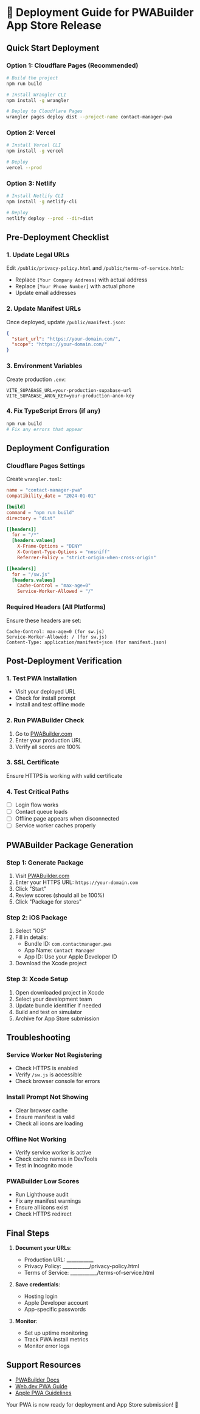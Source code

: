 # 🚀 Deployment Guide for PWABuilder App Store Release

## Quick Start Deployment

### Option 1: Cloudflare Pages (Recommended)
```bash
# Build the project
npm run build

# Install Wrangler CLI
npm install -g wrangler

# Deploy to Cloudflare Pages
wrangler pages deploy dist --project-name contact-manager-pwa
```

### Option 2: Vercel
```bash
# Install Vercel CLI
npm install -g vercel

# Deploy
vercel --prod
```

### Option 3: Netlify
```bash
# Install Netlify CLI
npm install -g netlify-cli

# Deploy
netlify deploy --prod --dir=dist
```

## Pre-Deployment Checklist

### 1. Update Legal URLs
Edit `/public/privacy-policy.html` and `/public/terms-of-service.html`:
- Replace `[Your Company Address]` with actual address
- Replace `[Your Phone Number]` with actual phone
- Update email addresses

### 2. Update Manifest URLs
Once deployed, update `/public/manifest.json`:
```json
{
  "start_url": "https://your-domain.com/",
  "scope": "https://your-domain.com/"
}
```

### 3. Environment Variables
Create production `.env`:
```
VITE_SUPABASE_URL=your-production-supabase-url
VITE_SUPABASE_ANON_KEY=your-production-anon-key
```

### 4. Fix TypeScript Errors (if any)
```bash
npm run build
# Fix any errors that appear
```

## Deployment Configuration

### Cloudflare Pages Settings
Create `wrangler.toml`:
```toml
name = "contact-manager-pwa"
compatibility_date = "2024-01-01"

[build]
command = "npm run build"
directory = "dist"

[[headers]]
  for = "/*"
  [headers.values]
    X-Frame-Options = "DENY"
    X-Content-Type-Options = "nosniff"
    Referrer-Policy = "strict-origin-when-cross-origin"

[[headers]]
  for = "/sw.js"
  [headers.values]
    Cache-Control = "max-age=0"
    Service-Worker-Allowed = "/"
```

### Required Headers (All Platforms)
Ensure these headers are set:
```
Cache-Control: max-age=0 (for sw.js)
Service-Worker-Allowed: / (for sw.js)
Content-Type: application/manifest+json (for manifest.json)
```

## Post-Deployment Verification

### 1. Test PWA Installation
- Visit your deployed URL
- Check for install prompt
- Install and test offline mode

### 2. Run PWABuilder Check
1. Go to [PWABuilder.com](https://www.pwabuilder.com/)
2. Enter your production URL
3. Verify all scores are 100%

### 3. SSL Certificate
Ensure HTTPS is working with valid certificate

### 4. Test Critical Paths
- [ ] Login flow works
- [ ] Contact queue loads
- [ ] Offline page appears when disconnected
- [ ] Service worker caches properly

## PWABuilder Package Generation

### Step 1: Generate Package
1. Visit [PWABuilder.com](https://www.pwabuilder.com/)
2. Enter your HTTPS URL: `https://your-domain.com`
3. Click "Start"
4. Review scores (should all be 100%)
5. Click "Package for stores"

### Step 2: iOS Package
1. Select "iOS"
2. Fill in details:
   - Bundle ID: `com.contactmanager.pwa`
   - App Name: `Contact Manager`
   - App ID: Use your Apple Developer ID
3. Download the Xcode project

### Step 3: Xcode Setup
1. Open downloaded project in Xcode
2. Select your development team
3. Update bundle identifier if needed
4. Build and test on simulator
5. Archive for App Store submission

## Troubleshooting

### Service Worker Not Registering
- Check HTTPS is enabled
- Verify `/sw.js` is accessible
- Check browser console for errors

### Install Prompt Not Showing
- Clear browser cache
- Ensure manifest is valid
- Check all icons are loading

### Offline Not Working
- Verify service worker is active
- Check cache names in DevTools
- Test in Incognito mode

### PWABuilder Low Scores
- Run Lighthouse audit
- Fix any manifest warnings
- Ensure all icons exist
- Check HTTPS redirect

## Final Steps

1. **Document your URLs**:
   - Production URL: ___________
   - Privacy Policy: ___________/privacy-policy.html
   - Terms of Service: ___________/terms-of-service.html

2. **Save credentials**:
   - Hosting login
   - Apple Developer account
   - App-specific passwords

3. **Monitor**:
   - Set up uptime monitoring
   - Track PWA install metrics
   - Monitor error logs

## Support Resources

- [PWABuilder Docs](https://docs.pwabuilder.com)
- [Web.dev PWA Guide](https://web.dev/progressive-web-apps/)
- [Apple PWA Guidelines](https://developer.apple.com/documentation/webkit/adding_a_web_app_manifest)

Your PWA is now ready for deployment and App Store submission! 🎉